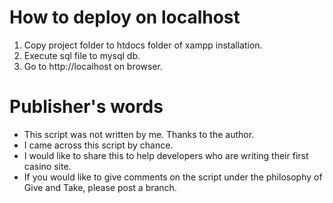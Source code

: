 # How to deploy on localhost

1. Copy project folder to htdocs folder of xampp installation.
2. Execute sql file to mysql db.
3. Go to http://localhost on browser.

# Publisher's words
- This script was not written by me. Thanks to the author.
- I came across this script by chance.
- I would like to share this to help developers who are writing their first casino site.
- If you would like to give comments on the script under the philosophy of Give and Take, please post a branch.